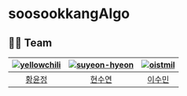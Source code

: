 # soosookkangAlgo

## 👩‍💻 Team


|[![yellowchili](https://avatars.githubusercontent.com/u/79037963)](https://github.com/yellowchili)|[![suyeon-hyeon](https://avatars.githubusercontent.com/u/81295902)](https://github.com/suyeon-hyeon)|[![oistmil](https://avatars.githubusercontent.com/u/75559067)](https://github.com/oistmil)|
|:-:|:-:|:-:|
|[황윤정](https://github.com/yellowchili)|[현수연](https://github.com/suyeon-hyeon)|[이수민](https://github.com/oistmil)|

